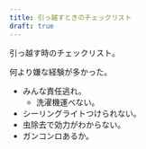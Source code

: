 ```yaml
---
title: 引っ越すときのチェックリスト
draft: true
---
```


引っ越す時のチェックリスト。

何より嫌な経験が多かった。

  - みんな責任逃れ。
    - 洗濯機運べない。
  - シーリングライトつけられない。
  - 虫除去で効力がわからない。
  - ガンコンロあるか。
